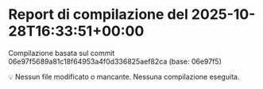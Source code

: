 # Report di compilazione del 2025-10-28T16:33:51+00:00

Compilazione basata sul commit 06e97f5689a81c18f64953a4f0d336825aef82ca (base: 06e97f5)

💡 Nessun file modificato o mancante. Nessuna compilazione eseguita.
